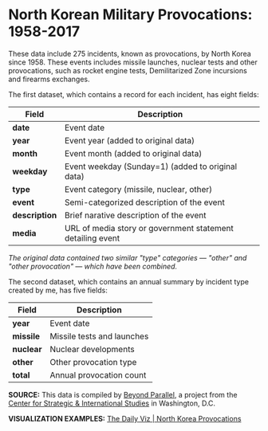 # North Korean Military Provocations: 1958-2017

These data include 275 incidents, known as provocations, by North Korea since 1958. These events includes missile launches, nuclear tests and other provocations, such as rocket engine tests, Demilitarized Zone incursions and firearms exchanges. 

The first dataset, which contains a record for each incident, has eight fields:

Field | Description
------------ | ------------- 
**date** | Event date
**year** | Event year (added to original data)
**month** | Event month (added to original data)
**weekday** | Event weekday (Sunday=1) (added to original data)
**type** | Event category (missile, nuclear, other)
**event** | Semi-categorized description of the event
**description** | Brief narative description of the event
**media** | URL of media story or government statement detailing event

*The original data contained two similar "type" categories — "other" and "other provocation" — which have been combined.*

The second dataset, which contains an annual summary by incident type created by me, has five fields:

Field | Description
------------ | ------------- 
**year** | Event date
**missile** | Missile tests and launches
**nuclear** | Nuclear developments
**other** | Other provocation type
**total** | Annual provocation count

**SOURCE:** This data is compiled by [Beyond Parallel](https://beyondparallel.csis.org/about/), a project from the [Center for Strategic & International Studies](http://csis.org) in Washington, D.C.

**VISUALIZATION EXAMPLES:** [The Daily Viz | North Korea Provocations](http://thedailyviz.com/tag/provocations/)